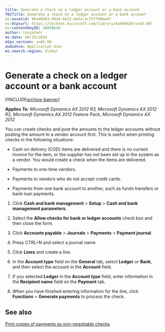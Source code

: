 ```yaml
---
title: Generate a check on a ledger account or a bank account
TOCTitle: Generate a check on a ledger account or a bank account
ms:assetid: 96a46db3-d914-4a12-ba5a-ac757f99be47
ms:mtpsurl: https://technet.microsoft.com/library/Aa498426(v=AX.60)
ms:contentKeyID: 36058638
author: tonyafehr
ms.date: 04/18/2014
mtps_version: v=AX.60
audience: Application User
ms.search.region: Global
---
```


# Generate a check on a ledger account or a bank account 


[!INCLUDE[archive-banner](includes/archive-banner.md)]


_**Applies To:** Microsoft Dynamics AX 2012 R3, Microsoft Dynamics AX 2012 R2, Microsoft Dynamics AX 2012 Feature Pack, Microsoft Dynamics AX 2012_

You can create checks and post the amounts to the ledger accounts without posting the amount to a vendor account first. This is useful when printing checks in the following situations:

  - Cash on delivery (COD) items are delivered and there is no current invoice for the item, or the supplier has not been set up in the system as a vendor. You would create a check when the items are delivered.

  - Payments to one-time vendors.

  - Payments to vendors who do not accept credit cards.

  - Payments from one bank account to another, such as funds transfers or bank loan payments.

<!-- end list -->

1.  Click **Cash and bank management** \> **Setup** \> **Cash and bank management parameters**.

2.  Select the **Allow checks for bank or ledger accounts** check box and then close the form.

3.  Click **Accounts payable** \> **Journals** \> **Payments** \> **Payment journal**.

4.  Press CTRL+N and select a journal name.

5.  Click **Lines** and create a line.

6.  In the **Account type** field on the **General** tab, select **Ledger** or **Bank**, and then select the account in the **Account** field.

7.  If you selected **Ledger** in the **Account type** field, enter information in the **Recipient name** field on the **Payment** tab.

8.  When you have finished entering information for the line, click **Functions** \> **Generate payments** to process the check.

## See also

[Print copies of payments as non-negotiable checks](print-copies-of-payments-as-non-negotiable-checks.md)

  


